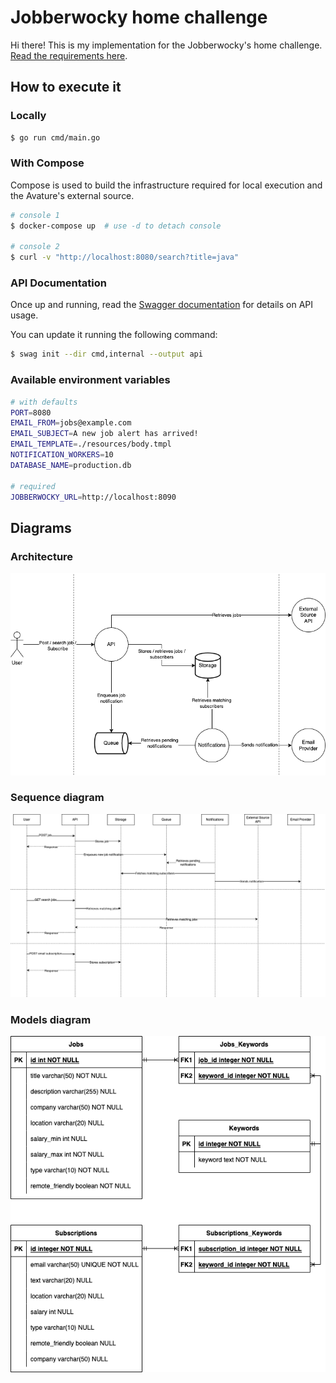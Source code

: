 # Jobberwocky home challenge

Hi there! This is my implementation for the Jobberwocky's home challenge. [Read
the requirements here](./docs/requirements.pdf).

## How to execute it

### Locally

```bash
$ go run cmd/main.go
```

### With Compose
Compose is used to build the infrastructure required for
local execution and the Avature's external source.

```bash
# console 1
$ docker-compose up  # use -d to detach console

# console 2
$ curl -v "http://localhost:8080/search?title=java"
```

### API Documentation
Once up and running, read the [Swagger 
documentation](http://localhost:8090/swagger/index.html) for details
on API usage.

You can update it running the following command:

```bash
$ swag init --dir cmd,internal --output api
```

### Available environment variables

```bash
# with defaults
PORT=8080
EMAIL_FROM=jobs@example.com
EMAIL_SUBJECT=A new job alert has arrived!
EMAIL_TEMPLATE=./resources/body.tmpl
NOTIFICATION_WORKERS=10
DATABASE_NAME=production.db

# required
JOBBERWOCKY_URL=http://localhost:8090
```

## Diagrams

### Architecture

![architecture diagram](./docs/architecture.png)

### Sequence diagram

![sequence diagram](./docs/sequence.png)

### Models diagram

![models diagram](./docs/models.png)